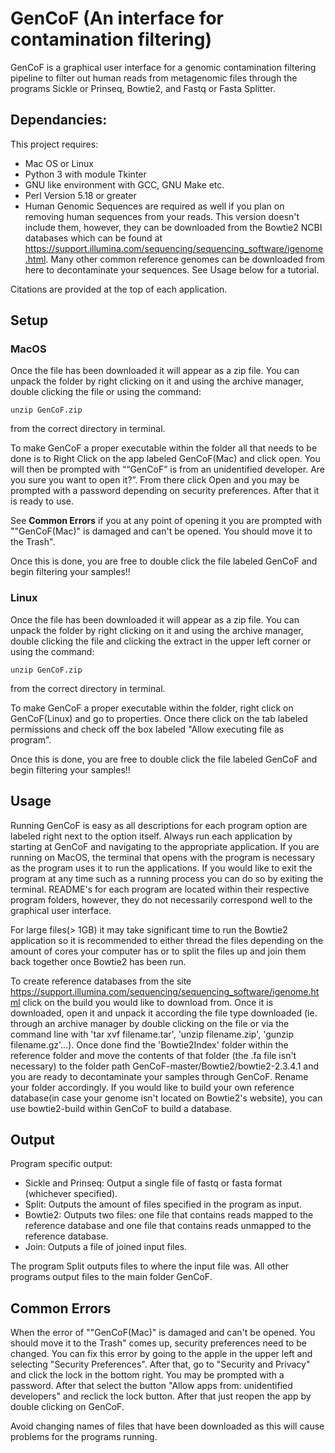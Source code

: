# GenCoF (An interface for contamination filtering)

GenCoF is a graphical user interface for a genomic contamination filtering pipeline to filter out human reads from metagenomic files through the programs Sickle or Prinseq, Bowtie2, and Fastq or Fasta Splitter.

## Dependancies:
This project requires:
* Mac OS or Linux
* Python 3 with module Tkinter
* GNU like environment with GCC, GNU Make etc.
* Perl Version 5.18 or greater
* Human Genomic Sequences are required as well if you plan on removing human sequences from your reads. This version doesn't include them, however, they can be downloaded from the Bowtie2 NCBI databases which can be found at https://support.illumina.com/sequencing/sequencing_software/igenome.html. Many other common reference genomes can be downloaded from here to decontaminate your sequences. See Usage below for a tutorial.

Citations are provided at the top of each application.

## Setup

### MacOS
Once the file has been downloaded it will appear as a zip file.  You can unpack the folder by right clicking on it and using the archive manager, double clicking the file or using the command:

    unzip GenCoF.zip

from the correct directory in terminal.

To make GenCoF a proper executable within the folder all that needs to be done is to Right Click on the app labeled GenCoF(Mac) and click open. You will then be prompted with ““GenCoF” is from an unidentified developer. Are you sure you want to open it?”.
From there click Open and you may be prompted with a password depending on security preferences.  After that it is ready to use.

See **Common Errors** if you at any point of opening it you are prompted with ""GenCoF(Mac)" is damaged and can't be opened. You should move it to the Trash".

Once this is done, you are free to double click the file labeled GenCoF and begin filtering your samples!!

### Linux
Once the file has been downloaded it will appear as a zip file.  You can unpack the folder by right clicking on it and using the archive manager, double clicking the file and clicking the extract in the upper left corner or using the command:

    unzip GenCoF.zip

from the correct directory in terminal.

To make GenCoF a proper executable within the folder, right click on GenCoF(Linux) and go to properties. Once there click on the tab labeled permissions and check off the box labeled "Allow executing file as program".

Once this is done, you are free to double click the file labeled GenCoF and begin filtering your samples!!


## Usage

Running GenCoF is easy as all descriptions for each program option are labeled right next to the option itself. 
Always run each application by starting at GenCoF and navigating to the appropriate application. If you are running on MacOS, the terminal that opens with the program is necessary as the program uses it to run the applications. If you would like to exit the program at any time such as a running process you can do so by exiting the terminal. README's for each program are located within their respective program folders, however, they do not necessarily correspond well to the graphical user interface.

For large files(> 1GB) it may take significant time to run the Bowtie2 application so it is recommended to either thread the files depending on the amount of cores your computer has or to split the files up and join them back together once Bowtie2 has been run.

To create reference databases from the site https://support.illumina.com/sequencing/sequencing_software/igenome.html click on the build you would like to download from.  Once it is downloaded, open it and unpack it according the file type downloaded (ie. through an archive manager by double clicking on the file or via the command line with 'tar xvf filename.tar', 'unzip filename.zip', 'gunzip filename.gz'...). Once done find the 'Bowtie2Index' folder within the reference folder and move the contents of that folder (the .fa file isn't necessary) to the folder path GenCoF-master/Bowtie2/bowtie2-2.3.4.1 and you are ready to decontaminate your samples through GenCoF. Rename your folder accordingly. If you would like to build your own reference database(in case your genome isn't located on Bowtie2's website), you can use bowtie2-build within GenCoF to build a database.

## Output

Program specific output:
* Sickle and Prinseq: Output a single file of fastq or fasta format (whichever specified).
* Split: Outputs the amount of files specified in the program as input.
* Bowtie2: Outputs two files: one file that contains reads mapped to the reference database and one file that contains reads unmapped to the reference database.
* Join: Outputs a file of joined input files.

The program Split outputs files to where the input file was. All other programs output files to the main folder GenCoF. 

## Common Errors

When the error of ""GenCoF(Mac)" is damaged and can't be opened. You should move it to the Trash" comes up, security preferences need to be changed. You can fix this error by going to the apple in the upper left and selecting "Security Preferences". After that, go to "Security and Privacy" and click the lock in the bottom right. You may be prompted with a password. After that select the button "Allow apps from: unidentified developers" and reclick the lock button. After that just reopen the app by double clicking on GenCoF.

Avoid changing names of files that have been downloaded as this will cause problems for the programs running.
